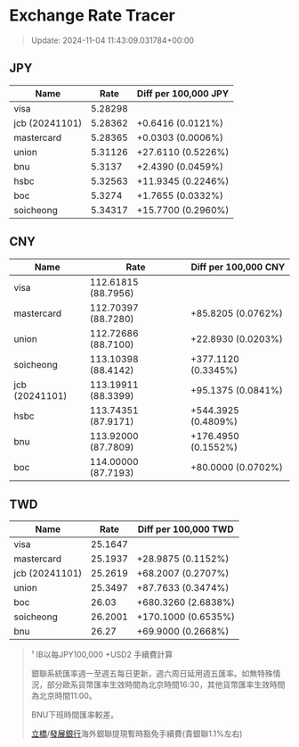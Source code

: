 # Exchange Rate Tracer

> Update: 2024-11-04 11:43:09.031784+00:00

## JPY

| Name           |    Rate | Diff per 100,000 JPY   |
|----------------|---------|------------------------|
| visa           | 5.28298 |                        |
| jcb (20241101) | 5.28362 | +0.6416 (0.0121%)      |
| mastercard     | 5.28365 | +0.0303 (0.0006%)      |
| union          | 5.31126 | +27.6110 (0.5226%)     |
| bnu            | 5.3137  | +2.4390 (0.0459%)      |
| hsbc           | 5.32563 | +11.9345 (0.2246%)     |
| boc            | 5.3274  | +1.7655 (0.0332%)      |
| soicheong      | 5.34317 | +15.7700 (0.2960%)     |

## CNY

| Name           | Rate                | Diff per 100,000 CNY   |
|----------------|---------------------|------------------------|
| visa           | 112.61815	(88.7956) |                        |
| mastercard     | 112.70397	(88.7280) | +85.8205 (0.0762%)     |
| union          | 112.72686	(88.7100) | +22.8930 (0.0203%)     |
| soicheong      | 113.10398	(88.4142) | +377.1120 (0.3345%)    |
| jcb (20241101) | 113.19911	(88.3399) | +95.1375 (0.0841%)     |
| hsbc           | 113.74351	(87.9171) | +544.3925 (0.4809%)    |
| bnu            | 113.92000	(87.7809) | +176.4950 (0.1552%)    |
| boc            | 114.00000	(87.7193) | +80.0000 (0.0702%)     |

## TWD

| Name           |    Rate | Diff per 100,000 TWD   |
|----------------|---------|------------------------|
| visa           | 25.1647 |                        |
| mastercard     | 25.1937 | +28.9875 (0.1152%)     |
| jcb (20241101) | 25.2619 | +68.2007 (0.2707%)     |
| union          | 25.3497 | +87.7633 (0.3474%)     |
| boc            | 26.03   | +680.3260 (2.6838%)    |
| soicheong      | 26.2001 | +170.1000 (0.6535%)    |
| bnu            | 26.27   | +69.9000 (0.2668%)     |


> ¹ IB以每JPY100,000 +USD2 手續費計算
>
> 銀聯系統匯率週一至週五每日更新，週六周日延用週五匯率。如無特殊情況，部分歐系貨幣匯率生效時間為北京時間16:30，其他貨幣匯率生效時間為北京時間11:00。
>
> BNU下班時間匯率較差。
>
> [立橋](https://www.wlbank.com.mo/uploads/ueditor/file/20181211/1544536513900230.pdf)/[發展銀行](https://www.mdb.com.mo/Service_Charges_20230728.pdf)海外銀聯提現暫時豁免手續費(貴銀聯1.1%左右)

